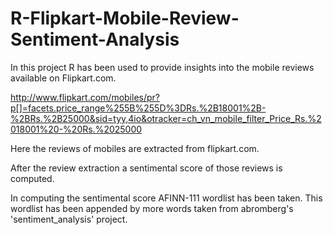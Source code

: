 R-Flipkart-Mobile-Review-Sentiment-Analysis
===========================================

In this project R has been used to provide insights into the mobile reviews available on Flipkart.com.

http://www.flipkart.com/mobiles/pr?p[]=facets.price_range%255B%255D%3DRs.%2B18001%2B-%2BRs.%2B25000&sid=tyy,4io&otracker=ch_vn_mobile_filter_Price_Rs.%2018001%20-%20Rs.%2025000

Here the reviews of mobiles are extracted from flipkart.com.

After the review extraction a sentimental score of those reviews is computed.


In computing the sentimental score AFINN-111 wordlist has been taken. This wordlist has been appended by more words taken from abromberg's 'sentiment_analysis' project.
